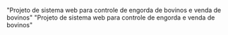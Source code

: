 "Projeto de sistema web para controle de engorda de bovinos e venda de bovinos" 
"Projeto de sistema web para controle de engorda e venda de bovinos"
